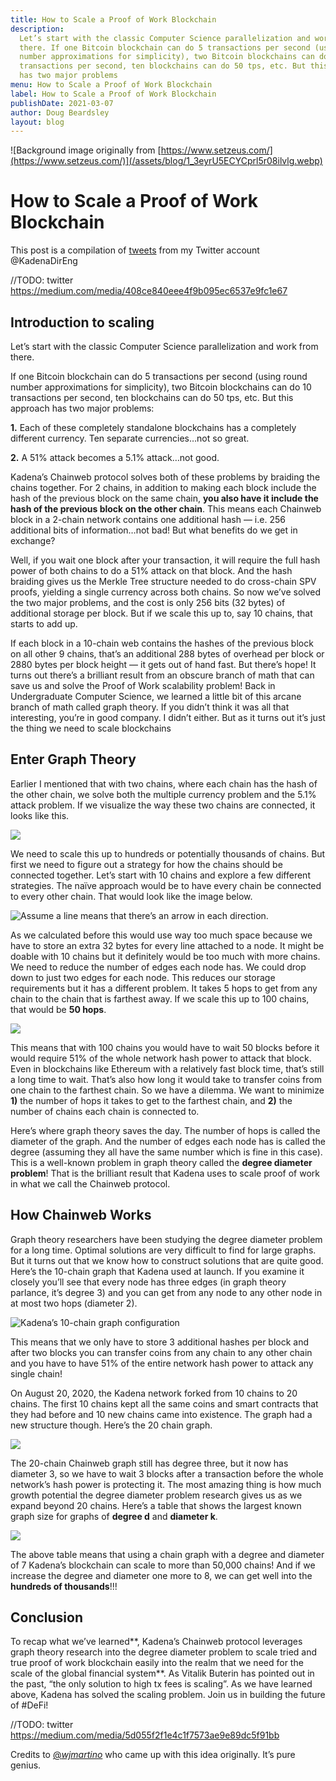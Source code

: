 ```yaml
---
title: How to Scale a Proof of Work Blockchain
description:
  Let’s start with the classic Computer Science parallelization and work from
  there. If one Bitcoin blockchain can do 5 transactions per second (using round
  number approximations for simplicity), two Bitcoin blockchains can do 10
  transactions per second, ten blockchains can do 50 tps, etc. But this approach
  has two major problems
menu: How to Scale a Proof of Work Blockchain
label: How to Scale a Proof of Work Blockchain
publishDate: 2021-03-07
author: Doug Beardsley
layout: blog
---
```


![Background image originally from [https://www.setzeus.com/](https://www.setzeus.com/)](/assets/blog/1_3eyrU5ECYCprl5r08ilvlg.webp)

# How to Scale a Proof of Work Blockchain

This post is a compilation of
[tweets](https://twitter.com/KadenaDirEng/status/1361075151912247298) from my
Twitter account @KadenaDirEng

//TODO: twitter https://medium.com/media/408ce840eee4f9b095ec6537e9fc1e67

## Introduction to scaling

Let’s start with the classic Computer Science parallelization and work from
there.

If one Bitcoin blockchain can do 5 transactions per second (using round number
approximations for simplicity), two Bitcoin blockchains can do 10 transactions
per second, ten blockchains can do 50 tps, etc. But this approach has two major
problems:

**1.** Each of these completely standalone blockchains has a completely
different currency. Ten separate currencies…not so great.

**2.** A 51% attack becomes a 5.1% attack…not good.

Kadena’s Chainweb protocol solves both of these problems by braiding the chains
together. For 2 chains, in addition to making each block include the hash of the
previous block on the same chain, **you also have it include the hash of the
previous block on the other chain**. This means each Chainweb block in a 2-chain
network contains one additional hash — i.e. 256 additional bits of
information…not bad! But what benefits do we get in exchange?

Well, if you wait one block after your transaction, it will require the full
hash power of both chains to do a 51% attack on that block. And the hash
braiding gives us the Merkle Tree structure needed to do cross-chain SPV proofs,
yielding a single currency across both chains. So now we’ve solved the two major
problems, and the cost is only 256 bits (32 bytes) of additional storage per
block. But if we scale this up to, say 10 chains, that starts to add up.

If each block in a 10-chain web contains the hashes of the previous block on all
other 9 chains, that’s an additional 288 bytes of overhead per block or 2880
bytes per block height — it gets out of hand fast. But there’s hope! It turns
out there’s a brilliant result from an obscure branch of math that can save us
and solve the Proof of Work scalability problem! Back in Undergraduate Computer
Science, we learned a little bit of this arcane branch of math called graph
theory. If you didn’t think it was all that interesting, you’re in good company.
I didn’t either. But as it turns out it’s just the thing we need to scale
blockchains

## Enter Graph Theory

Earlier I mentioned that with two chains, where each chain has the hash of the
other chain, we solve both the multiple currency problem and the 5.1% attack
problem. If we visualize the way these two chains are connected, it looks like
this.

![](/assets/blog/0_kin4LiW4GiMh57Kw.png)

We need to scale this up to hundreds or potentially thousands of chains. But
first we need to figure out a strategy for how the chains should be connected
together. Let’s start with 10 chains and explore a few different strategies. The
naïve approach would be to have every chain be connected to every other chain.
That would look like the image below.

![Assume a line means that there’s an arrow in each direction.](/assets/blog/0_y6MuNgjxULNr5TWM.png)

As we calculated before this would use way too much space because we have to
store an extra 32 bytes for every line attached to a node. It might be doable
with 10 chains but it definitely would be too much with more chains. We need to
reduce the number of edges each node has. We could drop down to just two edges
for each node. This reduces our storage requirements but it has a different
problem. It takes 5 hops to get from any chain to the chain that is farthest
away. If we scale this up to 100 chains, that would be **50 hops**.

![](/assets/blog/0_xji9DoXJ3VIU0fQk.png)

This means that with 100 chains you would have to wait 50 blocks before it would
require 51% of the whole network hash power to attack that block. Even in
blockchains like Ethereum with a relatively fast block time, that’s still a long
time to wait. That’s also how long it would take to transfer coins from one
chain to the farthest chain. So we have a dilemma. We want to minimize **1)**
the number of hops it takes to get to the farthest chain, and **2)** the number
of chains each chain is connected to.

Here’s where graph theory saves the day. The number of hops is called the
diameter of the graph. And the number of edges each node has is called the
degree (assuming they all have the same number which is fine in this case). This
is a well-known problem in graph theory called the **degree diameter problem**!
That is the brilliant result that Kadena uses to scale proof of work in what we
call the Chainweb protocol.

## How Chainweb Works

Graph theory researchers have been studying the degree diameter problem for a
long time. Optimal solutions are very difficult to find for large graphs. But it
turns out that we know how to construct solutions that are quite good. Here’s
the 10-chain graph that [](https://twitter.com/kadena_io)Kadena used at launch.
If you examine it closely you’ll see that every node has three edges (in graph
theory parlance, it’s degree 3) and you can get from any node to any other node
in at most two hops (diameter 2).

![Kadena’s 10-chain graph configuration](/assets/blog/0_blIqKovqB_iRxEVL.png)

This means that we only have to store 3 additional hashes per block and after
two blocks you can transfer coins from any chain to any other chain and you have
to have 51% of the entire network hash power to attack any single chain!

On August 20, 2020, the Kadena network forked from 10 chains to 20 chains. The
first 10 chains kept all the same coins and smart contracts that they had before
and 10 new chains came into existence. The graph had a new structure though.
Here’s the 20 chain graph.

![](/assets/blog/0_ENeEIWeIyndIkQNS.png)

The 20-chain Chainweb graph still has degree three, but it now has diameter 3,
so we have to wait 3 blocks after a transaction before the whole network’s hash
power is protecting it. The most amazing thing is how much growth potential the
degree diameter problem research gives us as we expand beyond 20 chains. Here’s
a table that shows the largest known graph size for graphs of **degree d** and
**diameter k**.

![](/assets/blog/0_DWzCvd3Syvazne4g.png)

The above table means that using a chain graph with a degree and diameter of 7
Kadena’s blockchain can scale to more than 50,000 chains! And if we increase the
degree and diameter one more to 8, we can get well into the **hundreds of
thousands**!!!

## Conclusion

To recap what we’ve learned**, Kadena’s Chainweb protocol leverages graph theory
research into the degree diameter problem to scale tried and true proof of work
blockchain easily into the realm that we need for the scale of the global
financial system**. As Vitalik Buterin has pointed out in the past, “the only
solution to high tx fees is scaling”. As we have learned above, Kadena has
solved the scaling problem. Join us in building the future of #DeFi!

//TODO: twitter https://medium.com/media/5d055f2f1e4c1f7573ae9e89dc5f91bb

Credits to [@_wjmartino_](https://twitter.com/_wjmartino_) who came up with this
idea originally. It’s pure genius.

